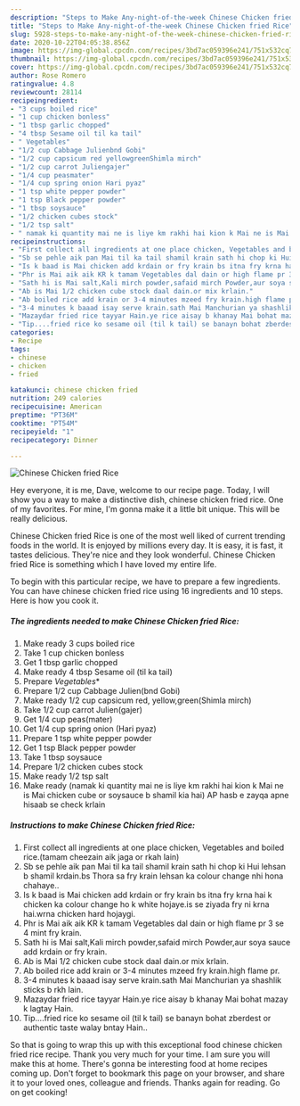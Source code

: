 ```yaml
---
description: "Steps to Make Any-night-of-the-week Chinese Chicken fried Rice"
title: "Steps to Make Any-night-of-the-week Chinese Chicken fried Rice"
slug: 5928-steps-to-make-any-night-of-the-week-chinese-chicken-fried-rice
date: 2020-10-22T04:05:38.856Z
image: https://img-global.cpcdn.com/recipes/3bd7ac059396e241/751x532cq70/chinese-chicken-fried-rice-recipe-main-photo.jpg
thumbnail: https://img-global.cpcdn.com/recipes/3bd7ac059396e241/751x532cq70/chinese-chicken-fried-rice-recipe-main-photo.jpg
cover: https://img-global.cpcdn.com/recipes/3bd7ac059396e241/751x532cq70/chinese-chicken-fried-rice-recipe-main-photo.jpg
author: Rose Romero
ratingvalue: 4.8
reviewcount: 28114
recipeingredient:
- "3 cups boiled rice"
- "1 cup chicken bonless"
- "1 tbsp garlic chopped"
- "4 tbsp Sesame oil til ka tail"
- " Vegetables"
- "1/2 cup Cabbage Julienbnd Gobi"
- "1/2 cup capsicum red yellowgreenShimla mirch"
- "1/2 cup carrot Juliengajer"
- "1/4 cup peasmater"
- "1/4 cup spring onion Hari pyaz"
- "1 tsp white pepper powder"
- "1 tsp Black pepper powder"
- "1 tbsp soysauce"
- "1/2 chicken cubes stock"
- "1/2 tsp salt"
- " namak ki quantity mai ne is liye km rakhi hai kion k Mai ne is Mai chicken cube or soysauce b shamil kia hai AP hasb e zayqa apne hisaab se check krlain"
recipeinstructions:
- "First collect all ingredients at one place chicken, Vegetables and boiled rice.(tamam cheezain aik jaga or rkah lain)"
- "Sb se pehle aik pan Mai til ka tail shamil krain sath hi chop ki Hui lehsan b shamil krdain.bs Thora sa fry krain lehsan ka colour change nhi hona chahaye.."
- "Is k baad is Mai chicken add krdain or fry krain bs itna fry krna hai k chicken ka colour change ho k white hojaye.is se ziyada fry ni krna hai.wrna chicken hard hojaygi."
- "Phr is Mai aik aik KR k tamam Vegetables dal dain or high flame pr 3 se 4 mint fry krain."
- "Sath hi is Mai salt,Kali mirch powder,safaid mirch Powder,aur soya sauce add krdain or fry krain."
- "Ab is Mai 1/2 chicken cube stock daal dain.or mix krlain."
- "Ab boiled rice add krain or 3-4 minutes mzeed fry krain.high flame pr."
- "3-4 minutes k baaad isay serve krain.sath Mai Manchurian ya shashlik sticks b rkh lain."
- "Mazaydar fried rice tayyar Hain.ye rice aisay b khanay Mai bohat mazay k lagtay Hain."
- "Tip....fried rice ko sesame oil (til k tail) se banayn bohat zberdest or authentic taste walay bntay Hain.."
categories:
- Recipe
tags:
- chinese
- chicken
- fried

katakunci: chinese chicken fried 
nutrition: 249 calories
recipecuisine: American
preptime: "PT36M"
cooktime: "PT54M"
recipeyield: "1"
recipecategory: Dinner

---
```



![Chinese Chicken fried Rice](https://img-global.cpcdn.com/recipes/3bd7ac059396e241/751x532cq70/chinese-chicken-fried-rice-recipe-main-photo.jpg)

Hey everyone, it is me, Dave, welcome to our recipe page. Today, I will show you a way to make a distinctive dish, chinese chicken fried rice. One of my favorites. For mine, I'm gonna make it a little bit unique. This will be really delicious.

Chinese Chicken fried Rice is one of the most well liked of current trending foods in the world. It is enjoyed by millions every day. It is easy, it is fast, it tastes delicious. They're nice and they look wonderful. Chinese Chicken fried Rice is something which I have loved my entire life.




To begin with this particular recipe, we have to prepare a few ingredients. You can have chinese chicken fried rice using 16 ingredients and 10 steps. Here is how you cook it.

<!--inarticleads1-->

##### The ingredients needed to make Chinese Chicken fried Rice:

1. Make ready 3 cups boiled rice
1. Take 1 cup chicken bonless
1. Get 1 tbsp garlic chopped
1. Make ready 4 tbsp Sesame oil (til ka tail)
1. Prepare  *Vegetables**
1. Prepare 1/2 cup Cabbage Julien(bnd Gobi)
1. Make ready 1/2 cup capsicum red, yellow,green(Shimla mirch)
1. Take 1/2 cup carrot Julien(gajer)
1. Get 1/4 cup peas(mater)
1. Get 1/4 cup spring onion (Hari pyaz)
1. Prepare 1 tsp white pepper powder
1. Get 1 tsp Black pepper powder
1. Take 1 tbsp soysauce
1. Prepare 1/2 chicken cubes stock
1. Make ready 1/2 tsp salt
1. Make ready  (namak ki quantity mai ne is liye km rakhi hai kion k Mai ne is Mai chicken cube or soysauce b shamil kia hai) AP hasb e zayqa apne hisaab se check krlain




<!--inarticleads2-->

##### Instructions to make Chinese Chicken fried Rice:

1. First collect all ingredients at one place chicken, Vegetables and boiled rice.(tamam cheezain aik jaga or rkah lain)
1. Sb se pehle aik pan Mai til ka tail shamil krain sath hi chop ki Hui lehsan b shamil krdain.bs Thora sa fry krain lehsan ka colour change nhi hona chahaye..
1. Is k baad is Mai chicken add krdain or fry krain bs itna fry krna hai k chicken ka colour change ho k white hojaye.is se ziyada fry ni krna hai.wrna chicken hard hojaygi.
1. Phr is Mai aik aik KR k tamam Vegetables dal dain or high flame pr 3 se 4 mint fry krain.
1. Sath hi is Mai salt,Kali mirch powder,safaid mirch Powder,aur soya sauce add krdain or fry krain.
1. Ab is Mai 1/2 chicken cube stock daal dain.or mix krlain.
1. Ab boiled rice add krain or 3-4 minutes mzeed fry krain.high flame pr.
1. 3-4 minutes k baaad isay serve krain.sath Mai Manchurian ya shashlik sticks b rkh lain.
1. Mazaydar fried rice tayyar Hain.ye rice aisay b khanay Mai bohat mazay k lagtay Hain.
1. Tip....fried rice ko sesame oil (til k tail) se banayn bohat zberdest or authentic taste walay bntay Hain..




So that is going to wrap this up with this exceptional food chinese chicken fried rice recipe. Thank you very much for your time. I am sure you will make this at home. There's gonna be interesting food at home recipes coming up. Don't forget to bookmark this page on your browser, and share it to your loved ones, colleague and friends. Thanks again for reading. Go on get cooking!
